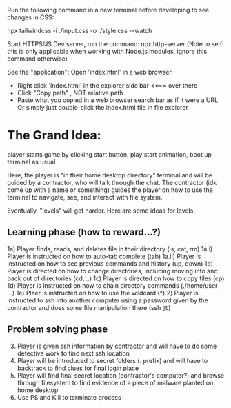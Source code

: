 Run the following command in a new terminal before developing to see
changes in CSS:

npx tailwindcss -i ./input.css -o ./style.css --watch

Start HTTPS/JS Dev server, run the command:
npx http-server
(Note to self: this is only applicable when working with Node.js modules,
ignore this command otherwise)

See the "application":
Open 'index.html' in a web browser
- Right click 'index.html' in the explorer side bar   <<=== over there
- Click "Copy path" , NOT relative path
- Paste what you copied in a web browser search bar as if it were a URL
Or simply just double-click the index.html file in file explorer


# The Grand Idea:

player starts game by clicking start button, play start animation,
boot up terminal as usual

Here, the player is "in their home desktop directory" terminal and will
be guided by a contractor, who will talk through the chat. The contractor
(idk come up with a name or something) guides the player on how to use
the terminal to navigate, see, and interact with file system.

Eventually, "levels" will get harder. Here are some ideas for levels:

## Learning phase (how to reward...?)
1a) Player finds, reads, and deletes file in their directory (ls, cat, rm)
1a.i) Player is instructed on how to auto-tab complete  (tab)
1a.ii) Player is instructed on how to see previous commands and history  (up, down)
1b) Player is directed on how to change directories, including moving into and 
back out of directories (cd, ..)
1c) Player is directed on how to copy files (cp)
1d) Player is instructed on how to chain directory commands (./home/user ...)
1e) Plaer is instructed on how to use the wildcard (*)
2) Player is instructed to ssh into another computer using a password 
given by the contractor and does some file manipulation there (ssh <user>@<ip>)

## Problem solving phase
3) Player is given ssh information by contractor and will have to do some
detective work to find next ssh location
4) Player will be introduced to secret folders (. prefix) and will have to 
backtrack to find clues for final login place
5) Player will find final secret location (contractor's computer?) and browse
through filesystem to find evidence of a piece of malware planted on home
desktop
6) Use PS and Kill to terminate process